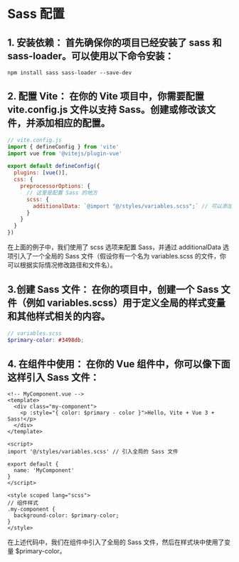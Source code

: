 # Sass 配置

## 1. 安装依赖： 首先确保你的项目已经安装了 sass 和 sass-loader。可以使用以下命令安装：

```
npm install sass sass-loader --save-dev
```

## 2. 配置 Vite： 在你的 Vite 项目中，你需要配置 vite.config.js 文件以支持 Sass。创建或修改该文件，并添加相应的配置。

```javascript
// vite.config.js
import { defineConfig } from 'vite'
import vue from '@vitejs/plugin-vue'

export default defineConfig({
  plugins: [vue()],
  css: {
    preprocessorOptions: {
      // 这里是配置 Sass 的地方
      scss: {
        additionalData: `@import "@/styles/variables.scss";` // 可以添加全局的样式变量等
      }
    }
  }
})
```

在上面的例子中，我们使用了 scss 选项来配置 Sass，并通过 additionalData 选项引入了一个全局的 Sass 文件（假设你有一个名为 variables.scss 的文件，你可以根据实际情况修改路径和文件名）。

## 3.创建 Sass 文件： 在你的项目中，创建一个 Sass 文件（例如 variables.scss）用于定义全局的样式变量和其他样式相关的内容。

```scss
// variables.scss
$primary-color: #3498db;
```

## 4. 在组件中使用： 在你的 Vue 组件中，你可以像下面这样引入 Sass 文件：

```vue
<!-- MyComponent.vue -->
<template>
  <div class="my-component">
    <p :style="{ color: $primary - color }">Hello, Vite + Vue 3 + Sass!</p>
  </div>
</template>

<script>
import '@/styles/variables.scss' // 引入全局的 Sass 文件

export default {
  name: 'MyComponent'
}
</script>

<style scoped lang="scss">
// 组件样式
.my-component {
  background-color: $primary-color;
}
</style>
```

在上述代码中，我们在组件中引入了全局的 Sass 文件，然后在样式块中使用了变量 $primary-color。
